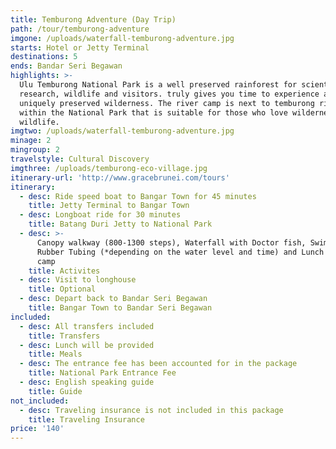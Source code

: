 ```yaml
---
title: Temburong Adventure (Day Trip)
path: /tour/temburong-adventure
imgone: /uploads/waterfall-temburong-adventure.jpg
starts: Hotel or Jetty Terminal
destinations: 5
ends: Bandar Seri Begawan
highlights: >-
  Ulu Temburong National Park is a well preserved rainforest for scientific
  research, wildlife and visitors. truly gives you time to experience and enjoy
  uniquely preserved wilderness. The river camp is next to temburong river
  within the National Park that is suitable for those who love wilderness and
  wildlife.
imgtwo: /uploads/waterfall-temburong-adventure.jpg
minage: 2
mingroup: 2
travelstyle: Cultural Discovery
imgthree: /uploads/temburong-eco-village.jpg
itinerary-url: 'http://www.gracebrunei.com/tours'
itinerary:
  - desc: Ride speed boat to Bangar Town for 45 minutes
    title: Jetty Terminal to Bangar Town
  - desc: Longboat ride for 30 minutes
    title: Batang Duri Jetty to National Park
  - desc: >-
      Canopy walkway (800-1300 steps), Waterfall with Doctor fish, Swimming,
      Rubber Tubing (*depending on the water level and time) and Lunch at base
      camp
    title: Activites
  - desc: Visit to longhouse
    title: Optional
  - desc: Depart back to Bandar Seri Begawan
    title: Bangar Town to Bandar Seri Begawan
included:
  - desc: All transfers included
    title: Transfers
  - desc: Lunch will be provided
    title: Meals
  - desc: The entrance fee has been accounted for in the package
    title: National Park Entrance Fee
  - desc: English speaking guide
    title: Guide
not_included:
  - desc: Traveling insurance is not included in this package
    title: Traveling Insurance
price: '140'
---
```


